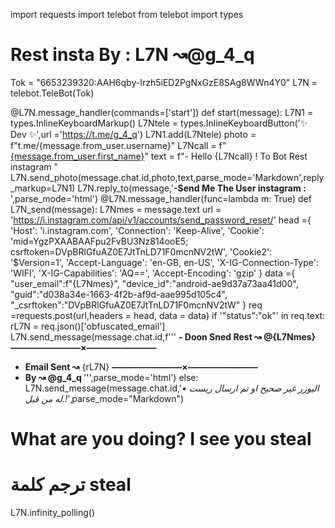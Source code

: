 import requests
import telebot
from telebot import types
# Rest insta By : L7N ↝@g_4_q

Tok = "6653239320:AAH6qby-Irzh5iED2PgNxGzE8SAg8WWn4Y0"
L7N = telebot.TeleBot(Tok)

@L7N.message_handler(commands=['start'])
def start(message):
            	L7N1 = types.InlineKeyboardMarkup()
            	L7Ntele = types.InlineKeyboardButton('✨ Dev ✨',url ='https://t.me/g_4_q')
            	L7N1.add(L7Ntele)
            	photo = f"t.me/{message.from_user.username}"
            	L7Ncall = f"[{message.from_user.first_name}]({photo})"
            	text = f"- Hello {L7Ncall} ! To Bot Rest instagram "
            	L7N.send_photo(message.chat.id,photo,text,parse_mode='Markdown',reply_markup=L7N1)
            	L7N.reply_to(message,'<strong>-Send Me The User instagram :</strong> ',parse_mode='html')
            	@L7N.message_handler(func=lambda m: True)
            	def L7N_send(message):
            				L7Nmes = message.text
            				url = 'https://i.instagram.com/api/v1/accounts/send_password_reset/'
            				head ={
'Host': 'i.instagram.com',
'Connection': 'Keep-Alive',
'Cookie': 'mid=YgzPXAABAAFpu2FvBU3Nz814ooE5; csrftoken=DVpBRlGfuAZ0E7JtTnLD71F0mcnNV2tW',
'Cookie2': '$Version=1',
'Accept-Language': 'en-GB, en-US',
'X-IG-Connection-Type': 'WIFI',
'X-IG-Capabilities': 'AQ==',
'Accept-Encoding': 'gzip'
}
            				data ={
"user_email":f"{L7Nmes}",
"device_id":"android-ae9d37a73aa41d00",
"guid":"d038a34e-1663-4f2b-af9d-aae995d105c4",
"_csrftoken":"DVpBRlGfuAZ0E7JtTnLD71F0mcnNV2tW"
}
            				req =requests.post(url,headers = head, data = data)
            				if '"status":"ok"' in req.text:
            					rL7N = req.json()['obfuscated_email']
            					L7N.send_message(message.chat.id,f'''
<strong>- Doon Sned Rest ↝ @{L7Nmes}
————————×————————
- Email Sent ↝</strong> {rL7N}
<strong>————————×————————
- By ↝ @g_4_q </strong>
            			''',parse_mode='html')
            				else:
            					L7N.send_message(message.chat.id,'*• اليوزر غير صحيح او تم ارسال ريست له من قبل.!*',parse_mode="Markdown")

# What are you doing? I see you steal  
# ترجم كلمة steal

L7N.infinity_polling()           	
